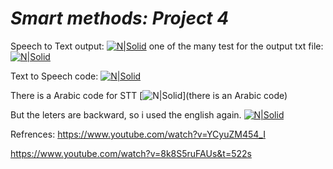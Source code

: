 # _Smart methods: Project 4_

Speech to Text output:
[![N|Solid](https://i.ibb.co/hXV91sW/speech-to-text.png)](stt)
one of the many test for the output txt file:
[![N|Solid](https://i.ibb.co/tZ847nx/Screenshot-2021-07-29-224111.png)](output)


Text to Speech code:
[![N|Solid](https://i.ibb.co/VtbGCSs/tts.png)](tts)


There is a Arabic code for STT
[![N|Solid](https://i.ibb.co/BCmvfX0/arabic-code.png)](there is an Arabic code)


But the leters are backward, so i used the english again.
[![N|Solid](https://i.ibb.co/ZdQFdhF/arabic.png)](محادثة)

Refrences:
https://www.youtube.com/watch?v=YCyuZM454_I

https://www.youtube.com/watch?v=8k8S5ruFAUs&t=522s
